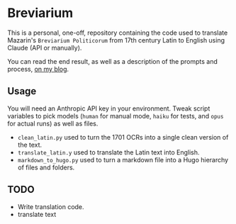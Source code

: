 # Breviarium

This is a personal, one-off, repository containing the code used to translate Mazarin's `Breviarium Politicorum` from 17th century Latin to English using Claude (API or manually).

You can read the end result, as well as a description of the prompts and process, [on my blog](https://nestordemeure.github.io/writing/translations/).

## Usage

You will need an Anthropic API key in your environment.
Tweak script variables to pick models (`human` for manual mode, `haiku` for tests, and `opus` for actual runs) as well as files.

* `clean_latin.py` used to turn the 1701 OCRs into a single clean version of the text.
* `translate_latin.y` used to translate the Latin text into English.
* `markdown_to_hugo.py` used to turn a markdown file into a Hugo hierarchy of files and folders.

## TODO

* Write translation code.
* translate text
